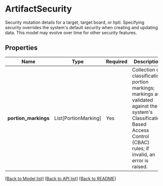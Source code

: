 # ArtifactSecurity

Security mutation details for a target, target board, or hptl.
Specifying security overrides the system's default security when creating and updating data.
This model may evolve over time for other security features.


## Properties
| Name | Type | Required | Description |
| ------------ | ------------- | ------------- | ------------- |
**portion_markings** | List[PortionMarking] | Yes | Collection of classification portion markings; markings are validated against the system's Classification Based Access Control (CBAC) rules; if invalid, an error is raised.  |


[[Back to Model list]](../../../../README.md#models-v1-link) [[Back to API list]](../../../../README.md#apis-v1-link) [[Back to README]](../../../../README.md)
